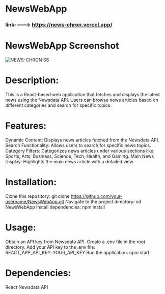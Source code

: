 # NewsWebApp
### link----> https://news-chron.vercel.app/
# NewsWebApp Screenshot

![NEWS-CHRON SS](https://github.com/mohdhadi01/NEWS-CHRON-Production-Version/assets/113933716/4e72b074-8def-4bf8-bbd0-bff8ac53db0d)


# Description:
This is a React-based web application that fetches and displays the latest news using the Newsdata API.
Users can browse news articles based on different categories and search for specific topics.

# Features:
Dynamic Content: Displays news articles fetched from the Newsdata API.
Search Functionality: Allows users to search for specific news topics.
Category Filters: Categorizes news articles under various sections like Sports, Arts, Business, Science, Tech, Health, and Gaming.
Main News Display: Highlights the main news article with a detailed view.

# Installation:
Clone this repository: git clone https://github.com/your-username/NewsWebApp.git
Navigate to the project directory: cd NewsWebApp
Install dependencies: npm install

# Usage:
Obtain an API key from Newsdata API.
Create a .env file in the root directory.
Add your API key to the .env file: REACT_APP_API_KEY=YOUR_API_KEY
Run the application: npm start

# Dependencies:
React
Newsdata API
